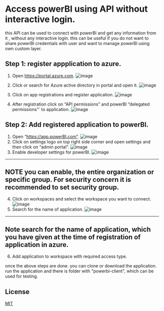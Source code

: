 
# Access powerBI using API without interactive login.

this API can be used to connect with powerBI and get any information from it , without any interactive login. this can be useful if you do not want to share powerBI credentials with user and want to manage powerBI using own custom layer.

## Step 1: register appplication to azure.
1.	Open https://portal.azure.com.
![image](https://user-images.githubusercontent.com/20739249/125550035-7445f367-85be-4d81-9f64-e61347e36e8e.png)

2.	Click or search for Azure active directory in portal and open it.
![image](https://user-images.githubusercontent.com/20739249/125550258-e23d2621-b56d-465f-8110-8de790114fb8.png)
3. Click on app registrations and register application.
![image](https://user-images.githubusercontent.com/20739249/125550298-88c472f9-7104-409a-937a-504e6b98d1e6.png)
4. After registration click on “API permissions” and powerBI “delegated permissions”` to application.
![image](https://user-images.githubusercontent.com/20739249/125550342-452a2df0-aa92-401b-8401-d295fca119fe.png)

## Step 2: Add registered application to powerBI.
1.	Open “https://app.powerBI.com”.
![image](https://user-images.githubusercontent.com/20739249/125550545-a5a3e5b3-027e-4a71-abde-1527aa0ceab7.png)
2.	Click on settings logo on top right side corner and open settings and then click on “admin portal”.
![image](https://user-images.githubusercontent.com/20739249/125550578-7ac7dea9-3302-4d08-bc8f-71789e98b097.png)
3.	Enable developer settings for powerBI.
![image](https://user-images.githubusercontent.com/20739249/125550641-e358d54a-2554-4bf8-8e30-3d2d23912f21.png)
---
**NOTE**
you can enable, the entire organization or specific group. For security concern it is recommended to set security group.
---
4.	Click on workspaces and select the workspace you want to connect.
![image](https://user-images.githubusercontent.com/20739249/125550783-04a5780f-85c6-4ed3-9504-248ffa66d86e.png)
5.	Search for the name of application.
![image](https://user-images.githubusercontent.com/20739249/125550858-60682afc-50f9-44c1-9a4b-28925aea4589.png)
---
**Note**
search for the name of application, which you have given at the time of registration of application in azure.
---
6.	Add application to workspace with required access type.

once the above steps are done. you can clone or download the application. run the application and there is folder with "powerbi-client", which can be used for testing.




## License
[MIT](https://choosealicense.com/licenses/mit/)
